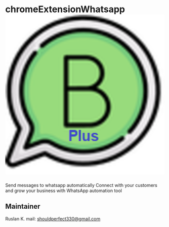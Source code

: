 # chromeExtensionWhatsapp ![](/logo.png)
Send messages to whatsapp automatically
Connect with your customers and grow your business with WhatsApp automation tool

## Maintainer
Ruslan K. 
mail: shouldperfect330@gmail.com